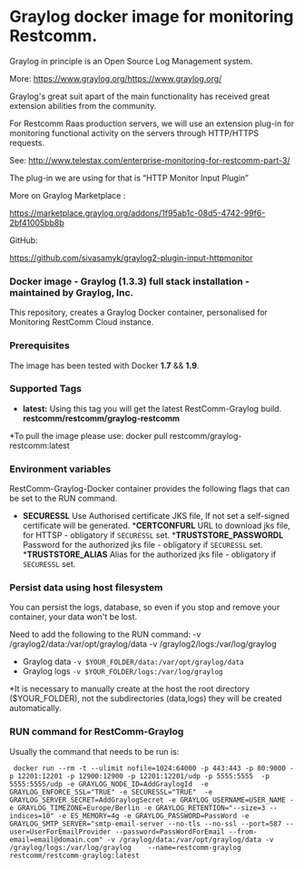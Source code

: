 ﻿# Graylog docker image for monitoring Restcomm.

Graylog in principle is an Open Source Log Management system. 

More: https://www.graylog.org/https://www.graylog.org/


Graylog's great suit apart of the main functionality has received great extension abilities from the community.

 
For Restcomm Raas production servers, we will use an extension plug-in for monitoring functional activity on the servers through HTTP/HTTPS requests.

See: http://www.telestax.com/enterprise-monitoring-for-restcomm-part-3/

The plug-in we are using for that is “HTTP Monitor Input Plugin”

More on Graylog Marketplace :

https://marketplace.graylog.org/addons/1f95ab1c-08d5-4742-99f6-2bf41005bb8b
    
GitHub:

https://github.com/sivasamyk/graylog2-plugin-input-httpmonitor


### Docker image - Graylog (1.3.3) full stack installation - maintained by Graylog, Inc.

This repository, creates a Graylog Docker container, personalised for Monitoring RestComm Cloud instance.
 
 
### Prerequisites
The image has been tested with Docker __1.7__ && __1.9__.

### Supported Tags

* __latest:__ Using this tag you will get the latest RestComm-Graylog build. __restcomm/restcomm/graylog-restcomm__


*To pull the image please use: docker pull restcomm/graylog-restcomm:latest

### Environment variables 

RestComm-Graylog-Docker container provides the following flags that can be set to the RUN command.

* __SECURESSL__ Use Authorised certificate JKS file, If not set a self-signed certificate will be generated. 
  *__CERTCONFURL__ URL to download jks file, for HTTSP - obligatory if ```SECURESSL``` set.
  *__TRUSTSTORE_PASSWORDL__ Password for the authorized jks file - obligatory if ```SECURESSL``` set.
  *__TRUSTSTORE_ALIAS__ Alias for the authorized jks file - obligatory if ```SECURESSL``` set.


### Persist data using host filesystem

You can persist the logs, database, so even if you stop and remove your container, your data won't be lost.


Need to add the following to  the RUN command:
-v /graylog2/data:/var/opt/graylog/data -v /graylog2/logs:/var/log/graylog 

* Graylog data ```-v $YOUR_FOLDER/data:/var/opt/graylog/data ```
* Graylog logs ```-v $YOUR_FOLDER/logs:/var/log/graylog```

*It is necessary to manually create at the host the root directory ($YOUR_FOLDER), not the subdirectories (data,logs) 
they will be created automatically.


### RUN command for RestComm-Graylog
 
 Usually the command that needs to be run is:
 
``` docker run --rm -t --ulimit nofile=1024:64000 -p 443:443 -p 80:9000 -p 12201:12201 -p 12900:12900 -p 12201:12201/udp -p 5555:5555  -p 5555:5555/udp -e GRAYLOG_NODE_ID=AddGraylogId  -e GRAYLOG_ENFORCE_SSL="TRUE" -e SECURESSL="TRUE"  -e GRAYLOG_SERVER_SECRET=AddGraylogSecret -e GRAYLOG_USERNAME=USER_NAME -e GRAYLOG_TIMEZONE=Europe/Berlin -e GRAYLOG_RETENTION="--size=3 --indices=10" -e ES_MEMORY=4g -e GRAYLOG_PASSWORD=PassWord -e GRAYLOG_SMTP_SERVER="smtp-email-server --no-tls --no-ssl --port=587 --user=UserForEmailProvider --password=PassWordForEmail --from-email=email@domain.com" -v /graylog/data:/var/opt/graylog/data -v /graylog/logs:/var/log/graylog    --name=restcomm-graylog restcomm/restcomm-graylog:latest```

